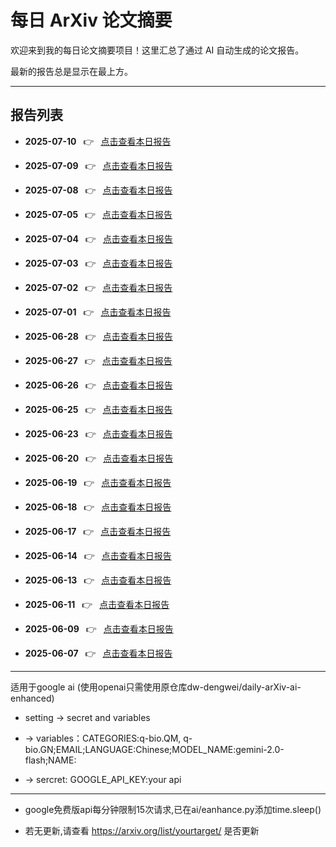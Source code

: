 # 每日 ArXiv 论文摘要

欢迎来到我的每日论文摘要项目！这里汇总了通过 AI 自动生成的论文报告。

最新的报告总是显示在最上方。

---

## 报告列表

- **2025-07-10**  👉  [点击查看本日报告](data/2025-07-10.md)

- **2025-07-09**  👉  [点击查看本日报告](data/2025-07-09.md)

- **2025-07-08**  👉  [点击查看本日报告](data/2025-07-08.md)

- **2025-07-05**  👉  [点击查看本日报告](data/2025-07-05.md)

- **2025-07-04**  👉  [点击查看本日报告](data/2025-07-04.md)

- **2025-07-03**  👉  [点击查看本日报告](data/2025-07-03.md)

- **2025-07-02**  👉  [点击查看本日报告](data/2025-07-02.md)

- **2025-07-01**  👉  [点击查看本日报告](data/2025-07-01.md)

- **2025-06-28**  👉  [点击查看本日报告](data/2025-06-28.md)

- **2025-06-27**  👉  [点击查看本日报告](data/2025-06-27.md)

- **2025-06-26**  👉  [点击查看本日报告](data/2025-06-26.md)

- **2025-06-25**  👉  [点击查看本日报告](data/2025-06-25.md)

- **2025-06-23**  👉  [点击查看本日报告](data/2025-06-23.md)

- **2025-06-20**  👉  [点击查看本日报告](data/2025-06-20.md)

- **2025-06-19**  👉  [点击查看本日报告](data/2025-06-19.md)

- **2025-06-18**  👉  [点击查看本日报告](data/2025-06-18.md)

- **2025-06-17**  👉  [点击查看本日报告](data/2025-06-17.md)

- **2025-06-14**  👉  [点击查看本日报告](data/2025-06-14.md)

- **2025-06-13**  👉  [点击查看本日报告](data/2025-06-13.md)

- **2025-06-11**  👉  [点击查看本日报告](data/2025-06-11.md)

- **2025-06-09**  👉  [点击查看本日报告](data/2025-06-09.md)

- **2025-06-07**  👉  [点击查看本日报告](data/2025-06-07.md)


---
适用于google ai (使用openai只需使用原仓库dw-dengwei/daily-arXiv-ai-enhanced)
* setting -> secret and variables
  
* -> variables：CATEGORIES:q-bio.QM, q-bio.GN;EMAIL;LANGUAGE:Chinese;MODEL_NAME:gemini-2.0-flash;NAME:

* -> sercret: GOOGLE_API_KEY:your api

---
* google免费版api每分钟限制15次请求,已在ai/eanhance.py添加time.sleep()

* 若无更新,请查看 https://arxiv.org/list/yourtarget/ 是否更新
